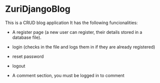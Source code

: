 

# ZuriDjangoBlog

This is a CRUD blog application 
It has the following funcionalities:
-    A register page (a new user can register, their details stored in a database file). 

-    login (checks in the file and logs them in if they are already registered)

-    reset password

-    logout

-    A comment section, you must be logged in to comment

